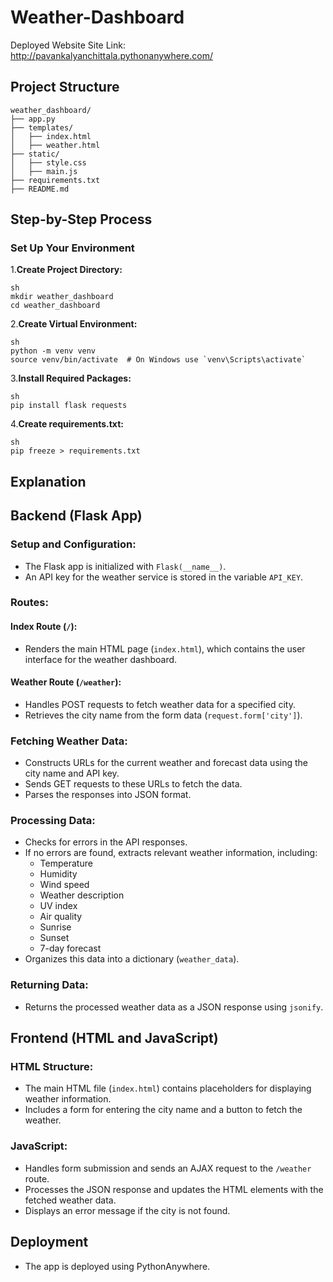 # Weather-Dashboard

Deployed Website Site Link: http://pavankalyanchittala.pythonanywhere.com/

## Project Structure
```
weather_dashboard/
├── app.py
├── templates/
│   ├── index.html
│   ├── weather.html
├── static/
│   ├── style.css
│   ├── main.js
├── requirements.txt
├── README.md
```
## Step-by-Step Process
### Set Up Your Environment
1.**Create Project Directory:**
```
sh
mkdir weather_dashboard
cd weather_dashboard
```
2.**Create Virtual Environment:**
```
sh
python -m venv venv
source venv/bin/activate  # On Windows use `venv\Scripts\activate`
```

3.**Install Required Packages:**
```
sh
pip install flask requests
```
4.**Create requirements.txt:**
```
sh
pip freeze > requirements.txt
```

## Explanation

## Backend (Flask App)

### Setup and Configuration:
- The Flask app is initialized with `Flask(__name__)`.
- An API key for the weather service is stored in the variable `API_KEY`.

### Routes:
#### Index Route (`/`):
- Renders the main HTML page (`index.html`), which contains the user interface for the weather dashboard.

#### Weather Route (`/weather`):
- Handles POST requests to fetch weather data for a specified city.
- Retrieves the city name from the form data (`request.form['city']`).

### Fetching Weather Data:
- Constructs URLs for the current weather and forecast data using the city name and API key.
- Sends GET requests to these URLs to fetch the data.
- Parses the responses into JSON format.

### Processing Data:
- Checks for errors in the API responses.
- If no errors are found, extracts relevant weather information, including:
  - Temperature
  - Humidity
  - Wind speed
  - Weather description
  - UV index
  - Air quality
  - Sunrise
  - Sunset
  - 7-day forecast
- Organizes this data into a dictionary (`weather_data`).

### Returning Data:
- Returns the processed weather data as a JSON response using `jsonify`.

## Frontend (HTML and JavaScript)

### HTML Structure:
- The main HTML file (`index.html`) contains placeholders for displaying weather information.
- Includes a form for entering the city name and a button to fetch the weather.

### JavaScript:
- Handles form submission and sends an AJAX request to the `/weather` route.
- Processes the JSON response and updates the HTML elements with the fetched weather data.
- Displays an error message if the city is not found.

## Deployment
- The app is deployed using PythonAnywhere.

